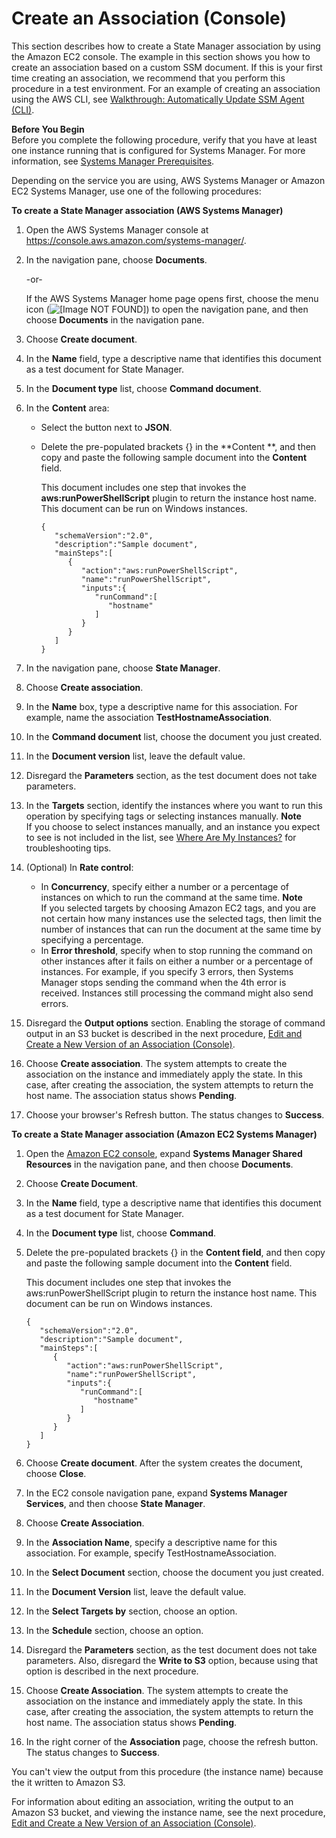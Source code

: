 # Create an Association \(Console\)<a name="sysman-state-assoc"></a>

This section describes how to create a State Manager association by using the Amazon EC2 console\. The example in this section shows you how to create an association based on a custom SSM document\. If this is your first time creating an association, we recommend that you perform this procedure in a test environment\. For an example of creating an association using the AWS CLI, see [Walkthrough: Automatically Update SSM Agent \(CLI\)](sysman-state-cli.md)\.

**Before You Begin**  
Before you complete the following procedure, verify that you have at least one instance running that is configured for Systems Manager\. For more information, see [Systems Manager Prerequisites](systems-manager-prereqs.md)\. 

Depending on the service you are using, AWS Systems Manager or Amazon EC2 Systems Manager, use one of the following procedures:

**To create a State Manager association \(AWS Systems Manager\)**

1. Open the AWS Systems Manager console at [https://console\.aws\.amazon\.com/systems\-manager/](https://console.aws.amazon.com/systems-manager/)\.

1. In the navigation pane, choose **Documents**\.

   \-or\-

   If the AWS Systems Manager home page opens first, choose the menu icon \(![\[Image NOT FOUND\]](http://docs.aws.amazon.com/systems-manager/latest/userguide/images/menu-icon-small.png)\) to open the navigation pane, and then choose **Documents** in the navigation pane\.

1. Choose **Create document**\.

1. In the **Name** field, type a descriptive name that identifies this document as a test document for State Manager\.

1. In the **Document type** list, choose **Command document**\.

1. In the **Content** area:
   + Select the button next to **JSON**\.
   + Delete the pre\-populated brackets \{\} in the **Content **, and then copy and paste the following sample document into the **Content** field\. 

     This document includes one step that invokes the **aws:runPowerShellScript** plugin to return the instance host name\. This document can be run on Windows instances\.

     ```
     {
        "schemaVersion":"2.0",
        "description":"Sample document",
        "mainSteps":[
           {
              "action":"aws:runPowerShellScript",
              "name":"runPowerShellScript",
              "inputs":{
                 "runCommand":[
                    "hostname"
                 ]
              }
           }
        ]
     }
     ```

1. In the navigation pane, choose **State Manager**\. 

1. Choose **Create association**\.

1. In the **Name** box, type a descriptive name for this association\. For example, name the association **TestHostnameAssociation**\.

1. In the **Command document** list, choose the document you just created\.

1. In the **Document version** list, leave the default value\.

1. Disregard the **Parameters** section, as the test document does not take parameters\.

1. In the **Targets** section, identify the instances where you want to run this operation by specifying tags or selecting instances manually\.
**Note**  
If you choose to select instances manually, and an instance you expect to see is not included in the list, see [Where Are My Instances?](troubleshooting-remote-commands.md#where-are-instances) for troubleshooting tips\.

1. \(Optional\) In **Rate control**:
   + In **Concurrency**, specify either a number or a percentage of instances on which to run the command at the same time\.
**Note**  
If you selected targets by choosing Amazon EC2 tags, and you are not certain how many instances use the selected tags, then limit the number of instances that can run the document at the same time by specifying a percentage\.
   + In **Error threshold**, specify when to stop running the command on other instances after it fails on either a number or a percentage of instances\. For example, if you specify 3 errors, then Systems Manager stops sending the command when the 4th error is received\. Instances still processing the command might also send errors\.

1. Disregard the **Output options** section\. Enabling the storage of command output in an S3 bucket is described in the next procedure, [Edit and Create a New Version of an Association \(Console\)](sysman-state-assoc-version.md)\.

1. Choose **Create association**\. The system attempts to create the association on the instance and immediately apply the state\. In this case, after creating the association, the system attempts to return the host name\. The association status shows **Pending**\.

1. Choose your browser's Refresh button\. The status changes to **Success**\.

**To create a State Manager association \(Amazon EC2 Systems Manager\)**

1. Open the [Amazon EC2 console](https://console.aws.amazon.com/ec2/), expand **Systems Manager Shared Resources** in the navigation pane, and then choose **Documents**\.

1. Choose **Create Document**\.

1. In the **Name** field, type a descriptive name that identifies this document as a test document for State Manager\.

1. In the **Document type** list, choose **Command**\.

1. Delete the pre\-populated brackets \{\} in the **Content field**, and then copy and paste the following sample document into the **Content** field\. 

   This document includes one step that invokes the aws:runPowerShellScript plugin to return the instance host name\. This document can be run on Windows instances\.

   ```
   {
      "schemaVersion":"2.0",
      "description":"Sample document",
      "mainSteps":[
         {
            "action":"aws:runPowerShellScript",
            "name":"runPowerShellScript",
            "inputs":{
               "runCommand":[
                  "hostname"
               ]
            }
         }
      ]
   }
   ```

1. Choose **Create document**\. After the system creates the document, choose **Close**\.

1. In the EC2 console navigation pane, expand **Systems Manager Services**, and then choose **State Manager**\. 

1. Choose **Create Association**\.

1. In the **Association Name**, specify a descriptive name for this association\. For example, specify TestHostnameAssociation\.

1. In the **Select Document** section, choose the document you just created\.

1. In the **Document Version** list, leave the default value\.

1. In the **Select Targets by** section, choose an option\.

1. In the **Schedule** section, choose an option\.

1. Disregard the **Parameters** section, as the test document does not take parameters\. Also, disregard the **Write to S3** option, because using that option is described in the next procedure\.

1. Choose **Create Association**\. The system attempts to create the association on the instance and immediately apply the state\. In this case, after creating the association, the system attempts to return the host name\. The association status shows **Pending**\.

1. In the right corner of the **Association** page, choose the refresh button\. The status changes to **Success**\.

You can't view the output from this procedure \(the instance name\) because the it written to Amazon S3\. 

For information about editing an association, writing the output to an Amazon S3 bucket, and viewing the instance name, see the next procedure, [Edit and Create a New Version of an Association \(Console\)](sysman-state-assoc-version.md)\.
